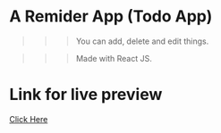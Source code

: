 # A Remider App (Todo App)

>>> You can add, delete and edit things.

>>> Made with React JS.

# Link for live preview

[Click Here](https://grocery-setup.netlify.app/)
